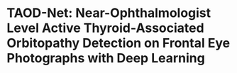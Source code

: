 # TAOD-Net: Near-Ophthalmologist Level Active Thyroid-Associated Orbitopathy Detection on Frontal Eye Photographs with Deep Learning

